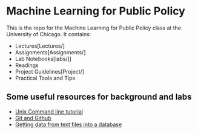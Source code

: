 # Machine Learning for Public Policy
This is the repo for the Machine Learning for Public Policy class at the University of Chicago. It contains:
* Lectures[Lectures/]
* Assignments[Assignments/]
* Lab Notebooks[labs/]]
* Readings
* Project Guidelines[Project/]
* Practical Tools and Tips

## Some useful resources for background and labs

* [Unix Command line tutorial](https://github.com/dssg/hitchhikers-guide/tree/master/curriculum/command-line-tools)
* [Git and Github](https://github.com/dssg/hitchhikers-guide/tree/master/curriculum/git-and-github)
* [Getting data from text files into a database](https://github.com/dssg/hitchhikers-guide/tree/master/curriculum/csv-to-db)


